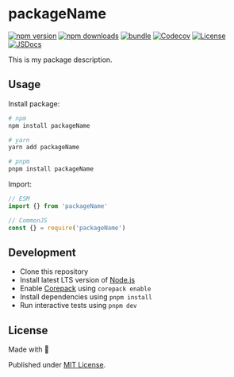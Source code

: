 # packageName

[![npm version][npm-version-src]][npm-version-href]
[![npm downloads][npm-downloads-src]][npm-downloads-href]
[![bundle][bundle-src]][bundle-href]
[![Codecov][codecov-src]][codecov-href]
[![License][license-src]][license-href]
[![JSDocs][jsdocs-src]][jsdocs-href]

This is my package description.

## Usage

Install package:

```sh
# npm
npm install packageName

# yarn
yarn add packageName

# pnpm
pnpm install packageName
```

Import:

```js
// ESM
import {} from 'packageName'

// CommonJS
const {} = require('packageName')
```

## Development

- Clone this repository
- Install latest LTS version of [Node.js](https://nodejs.org/en/)
- Enable [Corepack](https://github.com/nodejs/corepack) using `corepack enable`
- Install dependencies using `pnpm install`
- Run interactive tests using `pnpm dev`

## License

Made with 💛

Published under [MIT License](./LICENSE).

<!-- Badges -->

[npm-version-src]: https://img.shields.io/npm/v/packageName?style=flat&colorA=18181B&colorB=F0DB4F
[npm-version-href]: https://npmjs.com/package/packageName
[npm-downloads-src]: https://img.shields.io/npm/dm/packageName?style=flat&colorA=18181B&colorB=F0DB4F
[npm-downloads-href]: https://npmjs.com/package/packageName
[codecov-src]: https://img.shields.io/codecov/c/gh/unjs/packageName/main?style=flat&colorA=18181B&colorB=F0DB4F
[codecov-href]: https://codecov.io/gh/unjs/packageName
[bundle-src]: https://img.shields.io/bundlephobia/minzip/packageName?style=flat&colorA=18181B&colorB=F0DB4F
[bundle-href]: https://bundlephobia.com/result?p=packageName
[license-src]: https://img.shields.io/github/license/unjs/packageName.svg?style=flat&colorA=18181B&colorB=F0DB4F
[license-href]: https://github.com/unjs/packageName/blob/main/LICENSE
[jsdocs-src]: https://img.shields.io/badge/jsDocs.io-reference-18181B?style=flat&colorA=18181B&colorB=F0DB4F
[jsdocs-href]: https://www.jsdocs.io/package/packageName
